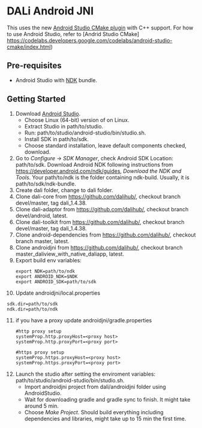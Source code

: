 DALi Android JNI
================

This uses the new [Android Studio CMake plugin](http://tools.android.com/tech-docs/external-c-builds) with C++ support.
For how to use Android Studio, refer to [Andrid Studio CMake] https://codelabs.developers.google.com/codelabs/android-studio-cmake/index.html)

Pre-requisites
--------------
- Android Studio with [NDK](https://developer.android.com/ndk/) bundle.

Getting Started
---------------
1. Download [Android Studio](http://developer.android.com/sdk/index.html).
   * Choose Linux (64-bit) version of on Linux.
   * Extract Studio in path/to/studio.
   * Run: path/to/studio/android-studio/bin/studio.sh.
   * Install SDK in path/to/sdk.
   * Choose standard installation, leave default components checked, download.
2. Go to *Configure* -> *SDK Manager*, check Android SDK Location: path/to/sdk.
   Download Android NDK following instructions from https://developer.android.com/ndk/guides, *Download the NDK and Tools*.
   Your path/to/ndk is the folder containing ndk-build. Usually, it is path/to/sdk/ndk-bundle.
3. Create dali folder, change to dali folder.
4. Clone dali-core from https://github.com/dalihub/, checkout branch devel/master, tag dali_1.4.38.
5. Clone dali-adaptor from https://github.com/dalihub/, checkout branch devel/android, latest.
6. Clone dali-toolkit from https://github.com/dalihub/, checkout branch devel/master, tag dali_1.4.38.
7. Clone android-dependencies from https://github.com/dalihub/, checkout branch master, latest.
8. Clone androidjni from https://github.com/dalihub/, checkout branch master_daliview_with_native_daliapp, latest.
9. Export build env variables:
   ```
   export NDK=path/to/ndk
   export ANDROID_NDK=$NDK
   export ANDROID_SDK=path/to/sdk
   ```
10. Update androidjni/local.properties
   ```
   sdk.dir=path/to/sdk
   ndk.dir=path/to/ndk
   ```
11. if you have a proxy update androidjni/gradle.properties
    ```
    #http proxy setup
    systemProp.http.proxyHost=<proxy host>
    systemProp.http.proxyPort=<proxy port>

    #https proxy setup
    systemProp.https.proxyHost=<proxy host>
    systemProp.https.proxyPort=<proxy port>
    ```
12. Launch the studio after setting the enviroment variables: path/to/studio/android-studio/bin/studio.sh.
    * Import androidjni project from dali/androidjni folder using AndroidStudio.
    * Wait for downloading gradle and gradle sync to finish. It might take around 5 min.
    * Choose *Make Project*. Should build everything including dependencies and libraries, might take up to 15 min the first time.

